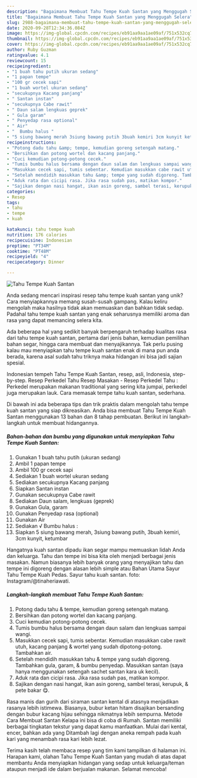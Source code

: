 ```yaml
---
description: "Bagaimana Membuat Tahu Tempe Kuah Santan yang Menggugah Selera"
title: "Bagaimana Membuat Tahu Tempe Kuah Santan yang Menggugah Selera"
slug: 2988-bagaimana-membuat-tahu-tempe-kuah-santan-yang-menggugah-selera
date: 2020-09-28T12:34:36.084Z
image: https://img-global.cpcdn.com/recipes/eb91aa9aa1ae09af/751x532cq70/tahu-tempe-kuah-santan-foto-resep-utama.jpg
thumbnail: https://img-global.cpcdn.com/recipes/eb91aa9aa1ae09af/751x532cq70/tahu-tempe-kuah-santan-foto-resep-utama.jpg
cover: https://img-global.cpcdn.com/recipes/eb91aa9aa1ae09af/751x532cq70/tahu-tempe-kuah-santan-foto-resep-utama.jpg
author: Ruby Guzman
ratingvalue: 4.1
reviewcount: 15
recipeingredient:
- "1 buah tahu putih ukuran sedang"
- "1 papan tempe"
- "100 gr cecek sapi"
- "1 buah wortel ukuran sedang"
- "secukupnya Kacang panjang"
- " Santan instan"
- "secukupnya Cabe rawit"
- " Daun salam lengkuas geprek"
- " Gula garam"
- " Penyedap rasa optional"
- " Air"
- "  Bumbu halus "
- "5 siung bawang merah 3siung bawang putih 3buah kemiri 3cm kunyit ketumbar"
recipeinstructions:
- "Potong dadu tahu &amp; tempe, kemudian goreng setengah matang."
- "Bersihkan dan potong wortel dan kacang panjang."
- "Cuci kemudian potong-potong cecek."
- "Tumis bumbu halus bersama dengan daun salam dan lengkuas sampai wangi."
- "Masukkan cecek sapi, tumis sebentar. Kemudian masukkan cabe rawit utuh, kacang panjang &amp; wortel yang sudah dipotong-potong. Tambahkan air."
- "Setelah mendidih masukkan tahu &amp; tempe yang sudah digoreng. Tambahkan gula, garam, &amp; bumbu penyedap. Masukkan santan (saya hanya menggunakan setengah sachet santan kara uk kecil)."
- "Aduk rata dan cicipi rasa. Jika rasa sudah pas, matikan kompor."
- "Sajikan dengan nasi hangat, ikan asin goreng, sambel terasi, kerupuk, &amp; pete bakar 😋."
categories:
- Resep
tags:
- tahu
- tempe
- kuah

katakunci: tahu tempe kuah 
nutrition: 176 calories
recipecuisine: Indonesian
preptime: "PT34M"
cooktime: "PT48M"
recipeyield: "4"
recipecategory: Dinner

---
```



![Tahu Tempe Kuah Santan](https://img-global.cpcdn.com/recipes/eb91aa9aa1ae09af/751x532cq70/tahu-tempe-kuah-santan-foto-resep-utama.jpg)

Anda sedang mencari inspirasi resep tahu tempe kuah santan yang unik? Cara menyiapkannya memang susah-susah gampang. Kalau keliru mengolah maka hasilnya tidak akan memuaskan dan bahkan tidak sedap. Padahal tahu tempe kuah santan yang enak seharusnya memiliki aroma dan rasa yang dapat memancing selera kita.

Ada beberapa hal yang sedikit banyak berpengaruh terhadap kualitas rasa dari tahu tempe kuah santan, pertama dari jenis bahan, kemudian pemilihan bahan segar, hingga cara membuat dan menyajikannya. Tak perlu pusing kalau mau menyiapkan tahu tempe kuah santan enak di mana pun anda berada, karena asal sudah tahu triknya maka hidangan ini bisa jadi sajian spesial.

Indonesian tempeh Tahu Tempe Kuah Santan, resep, asli, Indonesia, step-by-step. Resep Perkedel Tahu Resep Masakan - Resep Perkedel Tahu : Perkedel merupakan makanan traditional yang sering kita jumpai, perkedel juga merupakan lauk. Cara memasak tempe tahu kuah santan, sederhana.


Di bawah ini ada beberapa tips dan trik praktis dalam mengolah tahu tempe kuah santan yang siap dikreasikan. Anda bisa membuat Tahu Tempe Kuah Santan menggunakan 13 bahan dan 8 tahap pembuatan. Berikut ini langkah-langkah untuk membuat hidangannya.

<!--inarticleads1-->

##### Bahan-bahan dan bumbu yang digunakan untuk menyiapkan Tahu Tempe Kuah Santan:

1. Gunakan 1 buah tahu putih (ukuran sedang)
1. Ambil 1 papan tempe
1. Ambil 100 gr cecek sapi
1. Sediakan 1 buah wortel ukuran sedang
1. Sediakan secukupnya Kacang panjang
1. Siapkan  Santan instan
1. Gunakan secukupnya Cabe rawit
1. Sediakan  Daun salam, lengkuas (geprek)
1. Gunakan  Gula, garam
1. Gunakan  Penyedap rasa (optional)
1. Gunakan  Air
1. Sediakan  √ Bumbu halus :
1. Siapkan 5 siung bawang merah, 3siung bawang putih, 3buah kemiri, 3cm kunyit, ketumbar


Hangatnya kuah santan dipadu ikan segar mampu memuaskan lidah Anda dan keluarga. Tahu dan tempe ini bisa kita oleh menjadi berbagai jenis masakan. Namun biasanya lebih banyak orang yang menyajikan tahu dan tempe ini digoreng dengan alasan lebih simple atau Bahan Utama Sayur Tahu Tempe Kuah Pedas. Sayur tahu kuah santan. foto: Instagram/@tinaheriawati. 

<!--inarticleads2-->

##### Langkah-langkah membuat Tahu Tempe Kuah Santan:

1. Potong dadu tahu &amp; tempe, kemudian goreng setengah matang.
1. Bersihkan dan potong wortel dan kacang panjang.
1. Cuci kemudian potong-potong cecek.
1. Tumis bumbu halus bersama dengan daun salam dan lengkuas sampai wangi.
1. Masukkan cecek sapi, tumis sebentar. Kemudian masukkan cabe rawit utuh, kacang panjang &amp; wortel yang sudah dipotong-potong. Tambahkan air.
1. Setelah mendidih masukkan tahu &amp; tempe yang sudah digoreng. Tambahkan gula, garam, &amp; bumbu penyedap. Masukkan santan (saya hanya menggunakan setengah sachet santan kara uk kecil).
1. Aduk rata dan cicipi rasa. Jika rasa sudah pas, matikan kompor.
1. Sajikan dengan nasi hangat, ikan asin goreng, sambel terasi, kerupuk, &amp; pete bakar 😋.


Rasa manis dan gurih dari siraman santan kental di atasnya menjadikan rasanya lebih istimewa. Biasanya, bubur ketan hitam disajikan bersanding dengan bubur kacang hijau sehingga nikmatnya lebih sempurna. Metode Cara Membuat Santan Kelapa ini bisa di coba di Rumah. Santan memiliki berbagai tingkatan tekstur yang dapat kamu manfaatkan. Mulai dari kental, encer, bahkan ada yang Ditambah lagi dengan aneka rempah pada kuah kari yang menambah rasa kari lebih lezat. 

Terima kasih telah membaca resep yang tim kami tampilkan di halaman ini. Harapan kami, olahan Tahu Tempe Kuah Santan yang mudah di atas dapat membantu Anda menyiapkan hidangan yang sedap untuk keluarga/teman ataupun menjadi ide dalam berjualan makanan. Selamat mencoba!
